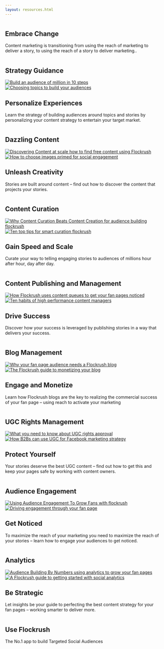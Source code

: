 ```yaml
---
layout: resources.html
---
```


<!-- Flockrush resources -->

 <div class="ui vertical stripe segment">
  <div class="ui container">
  <div class="ui padded grid">
  <div class="black row">
  <div class="column">
  <h2 class="ui inverted header">Embrace Change</h2>
  <p>Content marketing is transitioning from using the reach of marketing to deliver a story, to using the reach of a story to deliver marketing..</p>
</div>
</div>
  <div class="grey row">
  <div class="column">
  <h2>Strategy Guidance</h2>
</div>
</div>
  <div class="eight wide grey column">
  <a class="ui fluid image" href="/resources/How-to-build-an-audience-of-one-million-fans-in-ten-steps/"><img src="/img/resources/flockrush-build-an-audience-of-million-in-10-steps.jpg" alt="Build an audience of million in 10 steps"></a>
</div>
  <div class="eight wide grey column">
  <a class="ui fluid image" href="/resources/How-to-choose-a-topic-to-build-a-fan-page/"><img src="/img/resources/flockrush-How-to-choose-a-topic-to-build-an-audience.jpg" alt=" Choosing topics to build your audiences"></a>
</div>
  <div class="grey row">
  <div class="right aligned column">
  <h2 class="ui inverted header">Personalize Experiences</h2>
  <p>Learn the strategy of building audiences around topics and stories by personalizing your content strategy to entertain your target market.</p>
</div>
</div>
  <div class="yellow row">
  <div class="column">
  <h2>Dazzling Content</h2>
</div>
</div>
  <div class="eight wide yellow column">
  <a class="ui fluid image" href="/resources/Discovering-content-at-scale-how-to-find-high-performing-content-for-free-using-Flockrush/"><img src="/img/resources/discovering-content-at-scale–how-to-find-free-content-using-Flockrush.jpg" alt="Discovering Content at scale how to find free content using Flockrush"></a>
</div>
  <div class="eight wide yellow column">
  <a class="ui fluid image" href="/resources/How-to-choose-images-primed-for-social-engagement/"><img src="/img/resources/How-to-choose-images-primed-for-social-engagement.jpg" alt="How to choose images primed for social engagement"></a>
</div>
  <div class="yellow row">
  <div class="column">
  <h2 class="ui inverted header">Unleash Creativity</h2>
  <p>Stories are built around content – find out how to discover the content that projects your stories.</p>
</div>
</div>
  <div class="purple row">
  <div class="column">
  <h2>Content Curation</h2>
</div>
</div>
  <div class="eight wide purple column">
  <a class="ui fluid image" href="/resources/Why-Content-Curation-Beats-Content-Creation-for-audience-building/"><img src="/img/resources/Why-Content-Curation-Beats-Content-Creation-for-audience-building-flockrush.jpg" alt="Why Content Curation Beats Content Creation for audience building flockrush"></a>
</div>
  <div class="eight wide purple column">
  <a class="ui fluid image" href="/resources/Ten-top-tips-for-smart-curation/"><img src="/img/resources/Ten-top-tips-for-smart-curation-flockrush.jpg" alt="Ten top tips for smart curation flockrush"></a>
</div>
  <div class="purple row">
  <div class="right aligned column">
  <h2 class="ui inverted header">Gain Speed and Scale</h2>
  <p>Curate your way to telling engaging stories to audiences of millions hour after hour, day after day.
         </p>
</div>
</div>
  <div class="flockred row">
  <div class="column">
  <h2>Content Publishing and Management</h2>
</div>
</div>
  <div class="eight wide flockred column">
  <a class="ui fluid image" href="/resources/How-Flockrush-uses-content-queues-to-get-your-fan-pages-noticed/"><img src="/img/resources/How-Flockrush-uses-content-queues-to-get-your-fan-pages-noticed.jpg" alt="How Flockrush uses content queues to get your fan pages noticed"></a>
</div>
  <div class="eight wide flockred column">
  <a class="ui fluid image" href="/resources/Ten-habits-of-high-performance-content-managers/"><img src="/img/resources/Ten-habits-of-high-performance-content-managers.jpg" alt="Ten habits of high performance content managers"></a>
</div>
  <div class="flockred row">
  <div class="column">
  <h2 class="ui inverted header">Drive Success</h2>
  <p>Discover how your success is leveraged by publishing stories in a way that delivers your success.</p>
</div>
</div>
  <div class="green row">
  <div class="column">
  <h2>Blog Management</h2>
</div>
</div>
  <div class="eight wide green column">
  <a class="ui fluid image" href="/resources/Why-your-fan-page-audience-needs-a-Flockrush-blog/"><img src="/img/resources/Why-your-fanpage-audience-needs-a-Flockrush-blog.jpg" alt="Why your fan page audience needs a Flockrush blog"></a>
</div>
  <div class="eight wide green column">
  <a class="ui fluid image" href="/resources/The-Flockrush-guide-to-monetizing-your-blog/"><img src="/img/resources/The-Flockrush-guide-to-monetizing-your-blog.jpg" alt="The Flockrush guide to monetizing your blog"></a>
</div>
  <div class="green row">
  <div class="right aligned column">
  <h2 class="ui inverted header">Engage and Monetize</h2>
  <p>Learn how Flockrush blogs are the key to realizing the commercial success of your fan page – using reach to activate your marketing</p>
</div>
</div>
  <div class="flockorange row">
  <div class="column">
  <h2>UGC Rights Management</h2>
</div>
</div>
  <div class="eight wide flockorange column">
  <a class="ui fluid image" href="/resources/What-you-need-to-know-about-UGC-rights-approval/"><img src="/img/resources/What-you-need-to-know-about-UGC-rights-approval.jpg" alt="What you need to know about UGC rights approval"></a>
</div>
  <div class="eight wide flockorange column">
  <a class="ui fluid image" href="/resources/How-B2Bs-can-use-user-generated-content-to-unlock-a-Facebook-marketing-strategy/"><img src="/img/resources/How-B2Bs-can-use-user-generated-content-to-unlock-a-Facebook-marketing-strategy.jpg" alt="How B2Bs can use UGC for Facebook marketing strategy"></a>
</div>
  <div class="flockorange row">
  <div class="column">
  <h2 class="ui inverted header">Protect Yourself</h2>
  <p>Your stories deserve the best UGC content – find out how to get this and keep your pages safe by working with content owners.</p>
</div>
</div>
  <div class="flockblue row">
  <div class="column">
  <h2>Audience Engagement
         </h2>
</div>
</div>
  <div class="eight wide flockblue column">
  <a class="ui fluid image" href="/resources/Using-Audience-Engagement-To-Grow-Fans/"><img src="/img/resources/Using-Audience-Engagement-To-Grow-Fans-with-flockrush.jpg" alt="Using Audience Engagement To Grow Fans with flockrush"></a>
</div>
  <div class="eight wide flockblue column">
  <a class="ui fluid image" href="/resources/Driving-engagement-through-your-fan-page-audience/"><img src="/img/resources/Driving-engagement-through-your-fan-page-audience.jpg" alt="Driving engagement through your fan page"></a>
</div>
  <a class="ui fluid image" href="/resources/Driving-engagement-through-your-fan-page-audience/">
</a>
  <div class="flockblue row">
  <div class="right aligned column">
  <h2 class="ui inverted header">Get Noticed</h2>
  <p>To maximize the reach of your marketing you need to maximize the reach of your stories – learn how to engage your audiences to get noticed.</p>
</div>
</div>
  <div class="teal row">
  <div class="column">
  <h2>Analytics</h2>
</div>
</div>
  <div class="eight wide teal column">
  <a class="ui fluid image" href="/resources/Audience-Building-By-Numbers-using-analytics-to-grow-your-fan-pages/"><img src="/img/resources/Audience-Building-By-Numbers-using-analytics-to-grow-your-fan-pages.jpg" alt="Audience Building By Numbers using analytics to grow your fan pages"></a>
</div>
  <div class="eight wide teal column">
  <a class="ui fluid image" href="/resources/The-Flockrush-guide-to-beginners-social-analytics/"><img src="/img/resources/The-Flockrush-guide-to-beginners-social-analytics.jpg" alt="A Flockrush guide to getting started with social analytics"></a>
</div>
  <div class="teal row">
  <div class="column">
  <h2 class="ui inverted header">Be Strategic</h2>
  <p>Let insights be your guide to perfecting the best content strategy for your fan pages – working smarter to deliver more.</p>
</div>
</div>
  <div class="black row">
  <div class="right aligned column">
  <h2 class="ui inverted header">Use Flockrush</h2>
  <p>The No.1 app to build Targeted Social Audiences</p>
</div>
</div>
</div>
</div>
</div>
